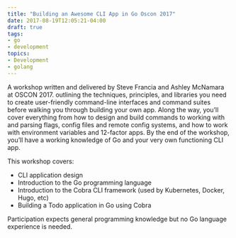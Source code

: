 ```yaml
---
title: "Building an Awesome CLI App in Go Oscon 2017"
date: 2017-08-19T12:05:21-04:00
draft: true
tags:
- go
- development
topics:
- Development
- golang
---
```


A workshop written and delivered by Steve Francia and Ashley McNamara at OSCON
2017. outlining the techniques, principles, and libraries you need to create
user-friendly command-line interfaces and command suites before walking you
through building your own app. Along the way, you’ll cover everything from how
to design and build commands to working with and parsing flags, config files
and remote config systems, and how to work with environment variables and
12-factor apps. By the end of the workshop, you’ll have a working knowledge of
Go and your very own functioning CLI app.

This workshop covers:

* CLI application design
* Introduction to the Go programming language
* Introduction to the Cobra CLI framework (used by Kubernetes, Docker, Hugo, etc)
* Building a Todo application in Go using Cobra

Participation expects general programming knowledge but no Go language experience is needed.

